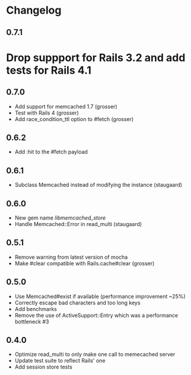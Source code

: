 # Changelog

## 0.7.1
  # Drop suppport for Rails 3.2 and add tests for Rails 4.1

## 0.7.0
  * Add support for memcached 1.7 (grosser)
  * Test with Rails 4 (grosser)
  * Add race_condition_ttl option to #fetch (grosser)

## 0.6.2
  * Add :hit to the #fetch payload

## 0.6.1
 * Subclass Memcached instead of modifying the instance (staugaard)

## 0.6.0
  * New gem name _libmemcached_store_
  * Handle Memcached::Error in read_multi (staugaard)

## 0.5.1
  * Remove warning from latest version of mocha
  * Make #clear compatible with Rails.cache#clear (grosser)

## 0.5.0
  * Use Memcached#exist if available (performance improvement ~25%)
  * Correctly escape bad characters and too long keys
  * Add benchmarks
  * Remove the use of ActiveSupport::Entry which was a performance bottleneck #3

## 0.4.0
  * Optimize read_multi to only make one call to memecached server
  * Update test suite to reflect Rails' one
  * Add session store tests